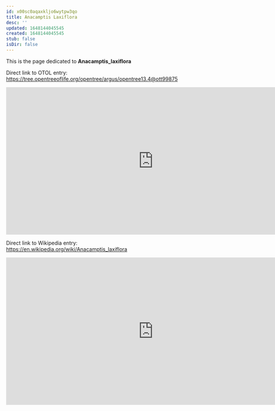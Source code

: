 ```yaml
---
id: x00sc0aqaxkljo6wytpw3qo
title: Anacamptis Laxiflora
desc: ''
updated: 1648144045545
created: 1648144045545
stub: false
isDir: false
---
```

This is the page dedicated to **Anacamptis_laxiflora**


Direct link to OTOL entry: https://tree.opentreeoflife.org/opentree/argus/opentree13.4@ott99875



<html>
    <body>
    <iframe src="https://tree.opentreeoflife.org/opentree/argus/opentree13.4@ott99875"
    width="800" height="400" frameborder="0" allowfullscreen> </iframe>
    </body>
</html>
    


Direct link to Wikipedia entry: https://en.wikipedia.org/wiki/Anacamptis_laxiflora



<html>
    <body>
    <iframe src="https://en.wikipedia.org/wiki/Anacamptis_laxiflora"
    width="800" height="400" frameborder="0" allowfullscreen> </iframe>
    </body>
</html>
    
